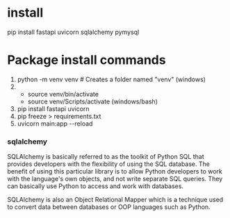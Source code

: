 # install
pip install fastapi uvicorn sqlalchemy pymysql

<h1>Package install commands</h1>
<ol>
<li>python -m venv venv  # Creates a folder named "venv" (windows)</li>
<li>
    <ul>
    <li>source venv/bin/activate</li>
    <li>source venv/Scripts/activate (windows/bash)</li>
    </ul>
</li>
<li>pip install fastapi uvicorn </li>
<li>pip freeze > requirements.txt</li>
<li>uvicorn main:app --reload</li>
</ol>

### sqlalchemy
<p>
SQLAlchemy is basically referred to as the toolkit of Python SQL that provides developers with the flexibility of using the SQL database. The benefit of using this particular library is to allow Python developers to work with the language's own objects, and not write separate SQL queries. They can basically use Python to access and work with databases. 

SQLAlchemy is also an Object Relational Mapper which is a technique used to convert data between databases or OOP languages such as Python.
</p>